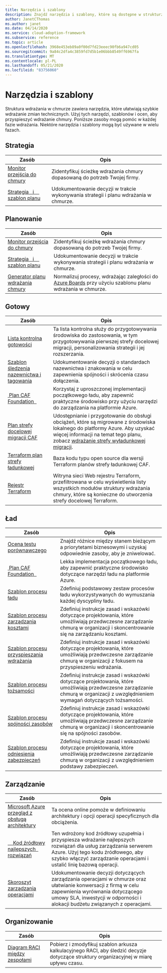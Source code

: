 ```yaml
---
title: Narzędzia i szablony
description: Znajdź narzędzia i szablony, które są dostępne w strukturze wdrażania w chmurze, aby ułatwić przyspieszenie wdrożenia chmury.
author: JanetCThomas
ms.author: janet
ms.date: 04/14/2020
ms.service: cloud-adoption-framework
ms.subservice: reference
ms.topic: article
ms.openlocfilehash: 3968e453eb89a0f00d7fd23eeec90fb6a947cd05
ms.sourcegitcommit: 9a84c2dfa4c3859fd7d5b1e06bbb8549ff6967fa
ms.translationtype: MT
ms.contentlocale: pl-PL
ms.lasthandoff: 05/21/2020
ms.locfileid: "83756060"
---
```

<!-- cSpell:ignore Terraform's -->

# <a name="tools-and-templates"></a>Narzędzia i szablony

Struktura wdrażania w chmurze zawiera narzędzia, które ułatwiają szybkie wdrażanie zmian technicznych. Użyj tych narzędzi, szablonów i ocen, aby przyspieszyć wdrażanie chmury. Poniższe zasoby mogą pomóc w każdej fazie wdrażania. Niektóre narzędzia i szablony mogą być używane w wielu fazach.

## <a name="strategy"></a>Strategia

| Zasób | Opis |
|----------|-------------|
| [Monitor przejścia do chmury](https://docs.microsoft.com/assessments/?mode=pre-assessment&id=cloud-journey-tracker) | Zidentyfikuj ścieżkę wdrażania chmury dopasowaną do potrzeb Twojej firmy. |
| [Strategia &nbsp; i &nbsp; &nbsp; szablon planu](https://archcenter.blob.core.windows.net/cdn/fusion/readiness/Microsoft-Cloud-Adoption-Framework-Strategy-and-Plan-Template.docx) | Udokumentowanie decyzji w trakcie wykonywania strategii i planu wdrażania w chmurze. |

## <a name="plan"></a>Planowanie

| Zasób | Opis |
|----------|-------------|
| [Monitor przejścia do chmury](https://docs.microsoft.com/assessments/?mode=pre-assessment&id=cloud-journey-tracker) | Zidentyfikuj ścieżkę wdrażania chmury dopasowaną do potrzeb Twojej firmy. |
| [Strategia &nbsp; i &nbsp; &nbsp; szablon planu](https://archcenter.blob.core.windows.net/cdn/fusion/readiness/Microsoft-Cloud-Adoption-Framework-Strategy-and-Plan-Template.docx) | Udokumentowanie decyzji w trakcie wykonywania strategii i planu wdrażania w chmurze. |
| [Generator planu wdrażania chmury](../plan/template.md) | Normalizuj procesy, wdrażając zaległości do [Azure Boards](https://docs.microsoft.com/azure/devops/boards/get-started/what-is-azure-boards) przy użyciu szablonu planu wdrażania w chmurze. |

## <a name="ready"></a>Gotowy

| Zasób | Opis |
|----------|-------------|
| [Lista kontrolna gotowości](https://raw.githubusercontent.com/Microsoft/CloudAdoptionFramework/master/ready/readiness-checklist.docx) | Ta lista kontrolna służy do przygotowywania środowiska do zastosowania, w tym przygotowywania pierwszej strefy docelowej migracji, personalizowania strategii i jej rozszerzania. |
| [Szablon śledzenia nazewnictwa i tagowania](https://archcenter.blob.core.windows.net/cdn/fusion/readiness/CAF%20Readiness%20Naming%20and%20Tagging%20tracking%20template.xlsx) | Udokumentowanie decyzji o standardach nazewnictwa i znakowania w celu zapewnienia spójności i skrócenia czasu dołączenia. |
| [&nbsp;Plan CAF Foundation &nbsp;](https://github.com/Microsoft/CloudAdoptionFramework/tree/master/ready/migration-landing-zone-governance) | Korzystaj z uproszczonej implementacji początkowego ładu, aby zapewnić praktyczne środowisko przy użyciu narzędzi do zarządzania na platformie Azure. |
| [Plan strefy docelowej migracji CAF](https://github.com/Microsoft/CloudAdoptionFramework/tree/master/ready/migration-landing-zone) | Udostępnianie i przygotowanie do obsługi obciążeń, które są migrowane z środowiska lokalnego do platformy Azure. Aby uzyskać więcej informacji na temat tego planu, zobacz [wdrażanie strefy wyładunkowej migracji](../ready/landing-zone/migrate-landing-zone.md). |
| [Terraform plan strefy ładunkowej](../ready/landing-zone/terraform-landing-zone.md) | Baza kodu typu open source dla wersji Terraform planów strefy ładunkowej CAF. |
| [Rejestr Terraform](https://registry.terraform.io/search?q=aztfmod) | Witryna sieci Web rejestru Terraform, przefiltrowana w celu wyświetlenia listy wszystkich modułów struktury wdrażania chmury, które są konieczne do utworzenia strefy docelowej Terraform. |

## <a name="govern"></a>Ład

| Zasób | Opis |
|----------|-------------|
| [Ocena testu porównawczego](https://cafbaseline.com) | Znajdź różnice między stanem bieżącym a priorytetami biznesowymi i uzyskaj odpowiednie zasoby, aby je zniwelować. |
| [&nbsp;Plan CAF Foundation &nbsp;](https://github.com/Microsoft/CloudAdoptionFramework/tree/master/ready/migration-landing-zone-governance) | Lekka implementacja początkowego ładu, aby zapewnić praktyczne środowisko dotyczące narzędzi ładu na platformie Azure. |
| [Szablon procesu ładu](https://archcenter.blob.core.windows.net/cdn/fusion/governance/Governance%20Discipline%20Template.docx) | Zdefiniuj podstawowy zestaw procesów ładu wykorzystywanych do wymuszania każdej dyscypliny ładu. |
| [Szablon procesu zarządzania kosztami](https://archcenter.blob.core.windows.net/cdn/fusion/governance/Cost%20Management%20Discipline%20Template.docx) | Zdefiniuj instrukcje zasad i wskazówki dotyczące projektowania, które umożliwiają przedwczesne zarządzanie chmurą w organizacji i skoncentrowanie się na zarządzaniu kosztami. |
| [Szablon procesu przyspieszania wdrażania](https://archcenter.blob.core.windows.net/cdn/fusion/governance/Deployment%20Acceleration%20Discipline%20Template.docx) | Zdefiniuj instrukcje zasad i wskazówki dotyczące projektowania, które umożliwiają przedwczesne zarządzanie chmurą w organizacji z fokusem na przyspieszeniu wdrażania. |
| [Szablon procesu tożsamości](https://archcenter.blob.core.windows.net/cdn/fusion/governance/Identity%20Baseline%20Discipline%20Template.docx) | Zdefiniuj instrukcje zasad i wskazówki dotyczące projektowania, które umożliwiają przedwczesne zarządzanie chmurą w organizacji z uwzględnieniem wymagań dotyczących tożsamości. |
| [Szablon procesu spójności zasobów](https://archcenter.blob.core.windows.net/cdn/fusion/governance/Resource%20Consistency%20Discipline%20Template.docx) | Zdefiniuj instrukcje zasad i wskazówki dotyczące projektowania, które umożliwiają przedwczesne zarządzanie chmurą w organizacji i skoncentrowanie się na spójności zasobów. |
| [Szablon procesu odniesienia zabezpieczeń](https://archcenter.blob.core.windows.net/cdn/fusion/governance/Security%20Baseline%20Discipline%20Template.docx) | Zdefiniuj instrukcje zasad i wskazówki dotyczące projektowania, które umożliwiają przedwczesne zarządzanie chmurą w organizacji z uwzględnieniem podstawy zabezpieczeń. |

## <a name="manage"></a>Zarządzanie

| Zasób | Opis |
|----------|-------------|
| [Microsoft Azure przegląd z obsługą architektury](https://docs.microsoft.com/assessments/?id=azure-architecture-review) | Ta ocena online pomoże w definiowaniu architektury i opcji operacji specyficznych dla obciążenia. |
| [&nbsp; &nbsp; Kod źródłowy najlepszych &nbsp; rozwiązań](https://github.com/Microsoft/CloudAdoptionFramework/tree/master/manage/Automation-Best-Practices) | Ten wdrożony kod źródłowy uzupełnia i przyspiesza wdrażanie najlepszych rozwiązań dla usług zarządzania serwerem Azure. Użyj tego kodu źródłowego, aby szybko włączyć zarządzanie operacjami i ustalić linię bazową operacji. |
| [Skoroszyt zarządzania operacjami](https://raw.githubusercontent.com/Microsoft/CloudAdoptionFramework/master/manage/opsmanagementworkbook.xlsx) | Udokumentowanie decyzji dotyczących zarządzania operacjami w chmurze oraz ułatwianie konwersacji z firmą w celu zapewnienia wyrównania dotyczącego umowy SLA, inwestycji w odporności i alokacji budżetu związanych z operacjami. |

## <a name="organize"></a>Organizowanie

| Zasób | Opis |
|----------|-------------|
| [Diagram RACI między zespołami](https://archcenter.blob.core.windows.net/cdn/fusion/management/raci-template.xlsx) | Pobierz i zmodyfikuj szablon arkusza kalkulacyjnego RACI, aby śledzić decyzje dotyczące struktury organizacyjnej w miarę upływu czasu. |
